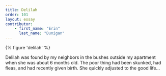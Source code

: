 ```yaml
---
title: Delilah
order: 101
layout: essay
contributor: 
    - first_name: "Erin"
      last_name: "Dunigan"
---
```


{% figure 'delilah' %}

Delilah was found by my neighbors in the bushes outside my apartment when she was about 6 months old. The poor thing had been skunked, had fleas, and had recently given birth. She quickly adjusted to the good life...